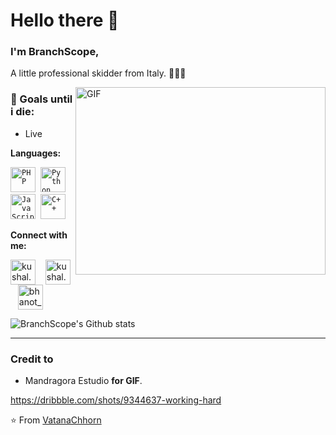 # Hello there 👋 

### I'm BranchScope, 

A little professional skidder from Italy. 👨🏻‍💻 

<img align="right" alt="GIF" src="https://github.com/VatanaChhorn/VatanaChhorn/blob/master/image_processing20200107-3552-13pkkb4.gif" width="400" height="300" />

### 💼  Goals until i die: 
* Live

 
 **Languages:**
<p align="left">
  <code><img src="https://github.com/abranhe/programming-languages-logos/blob/master/src/php/php_48x48.png" alt="PHP" width="40" height="40"/></code>&nbsp;
  <code><img src="https://github.com/abranhe/programming-languages-logos/blob/master/src/python/python_48x48.png" alt="Python" width="40" height="40"/></code>&nbsp;
  <code><img src="https://github.com/abranhe/programming-languages-logos/blob/master/src/javascript/javascript_48x48.png" alt="JavaScript" width="40" height="40"/></code>&nbsp;
  <code><img src="https://github.com/abranhe/programming-languages-logos/blob/master/src/cpp/cpp_48x48.png" alt="C++" width="40" height="40" /></code>&nbsp;
   </p>

**Connect with me:**
<p align="left">
<a href="https://www.telegram.me/BranchScope/" target="blank"><img align="center" src="https://cdn.jsdelivr.net/npm/simple-icons@3.0.1/icons/telegram.svg" alt="kushal.bhanot" height="40" width="40" /></a> &nbsp;&nbsp;
<a href="https://www.instagram.com/BranchScope/" target="blank"><img align="center" src="https://cdn.jsdelivr.net/npm/simple-icons@3.0.1/icons/instagram.svg" alt="kushal.bhanot" height="40" width="40" /></a> &nbsp;&nbsp;
<a href="https://twitter.com/BranchScope" target="blank"><img align="center" src="https://cdn.jsdelivr.net/npm/simple-icons@3.0.1/icons/twitter.svg" alt="bhanot_kushal" height="40" width="40" /></a> &nbsp;&nbsp;
</p>

![BranchScope's Github stats](https://github-readme-stats.vercel.app/api?username=BranchScope&show_icons=true&count_private=true&theme=react)

---

### Credit to 
-  Mandragora Estudio **for GIF**. 

https://dribbble.com/shots/9344637-working-hard

⭐️ From [VatanaChhorn](https://github.com/Vatanachhorn)